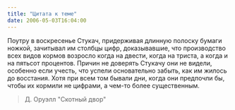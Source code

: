 ```yaml
---
title: "Цитата к теме"
date: 2006-05-03T16:04:00
---
```


Поутру в воскресенье Стукач, придерживая длинную полоску бумаги ножкой, зачитывал им столбцы цифр, доказывавшие, что производство всех видов кормов возросло когда на двести, когда на триста, а когда и на пятьсот процентов. Причин не доверять Стукачу они не видели, особенно если учесть, что успели основательно забыть, как им жилось до восстания. Хотя при всем том бывали дни, когда они предпочли бы, чтобы их кормили не цифрами, а чем-то более существенным.

<blockquote>Д. Оруэлл "Скотный двор"</blockquote>
